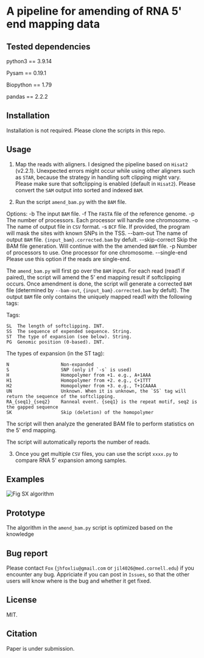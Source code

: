 # A pipeline for amending of RNA 5' end mapping data

## Tested dependencies

python3 == 3.9.14

Pysam == 0.19.1

Biopython == 1.79

pandas == 2.2.2


## Installation

Installation is not required. Please clone the scripts in this repo.

## Usage

1. Map the reads with aligners. I designed the pipeline based on `Hisat2` (v2.2.1). Unexpected errors might occur while using other aligners such as `STAR`, because the strategy in handling soft clipping might vary. Please make sure that softclipping is enabled (default in `Hisat2`). Please convert the `SAM` output into sorted and indexed `BAM`. 

2. Run the script `amend_bam.py` with the `BAM` file. 

Options:
    -b              The input `BAM` file.
    -f              The `FASTA` file of the reference genome.
    -p              The number of processors. Each processor will handle one chromosome.
    -o              The name of output file in `CSV` format.
    -s              `BCF` file. If provided, the program will mask the sites with known SNPs in the TSS.
    --bam-out       The name of output `BAM` file. `{input_bam}.corrected.bam` by defult.
    --skip-correct  Skip the BAM file generation. Will continue with the the amended `BAM` file.
    -p              Number of processors to use. One processor for one chromosome.
    --single-end    Please use this option if the reads are single-end.

The `amend_bam.py` will first go over the `BAM` input. For each read (read1 if paired), the script will amend the 5' end mapping result if softclipping occurs. Once amendment is done, the script will generate a corrected `BAM` file (determined by `--bam-out`, `{input_bam}.corrected.bam` by defult). The output `BAM` file only contains the uniquely mapped read1 with the following tags:

Tags:

    SL  The length of softclipping. INT. 
    SS  The sequence of expended sequence. String. 
    ST  The type of expansion (see below). String. 
    PG  Genomic position (0-based). INT. 

The types of expansion (in the ST tag):

    N                   Non-expanded
    S                   SNP (only if `-s` is used)
    H                   Homopolymer from +1. e.g., A+1AAA
    H1                  Homopolymer from +2. e.g., C+1TTT
    H2                  Homopolymer from +3. e.g., T+1CAAAA
    UN                  Unknown. When it is unknown, the `SS` tag will return the sequence of the softclipping.
    RA_{seq1}_{seq2}    Ranneal event. {seq1} is the repeat motif, seq2 is the gapped sequence
    SK                  Skip (deletion) of the homopolymer


The script will then analyze the generated BAM file to perform statistics on the 5' end mapping.

The script will automatically reports the number of reads.

3. Once you get multiple `CSV` files, you can use the script `xxxx.py` to compare RNA 5' expansion among samples.


## Examples

![Fig SX algorithm](https://github.com/user-attachments/assets/39c7eab1-ebd9-4586-939e-9a7ee8c2c0f8)

## Prototype

The algorithm in the `amend_bam.py` script is optimized based on the knowledge 

## Bug report

Please contact `Fox` (`jhfoxliu@gmail.com` or `jil4026@med.cornell.edu`) if you encounter any bug. Appriciate if you can post in `Issues`, so that the other users will know where is the bug and whether it get fixed.

## License

MIT.

## Citation

Paper is under submission.
